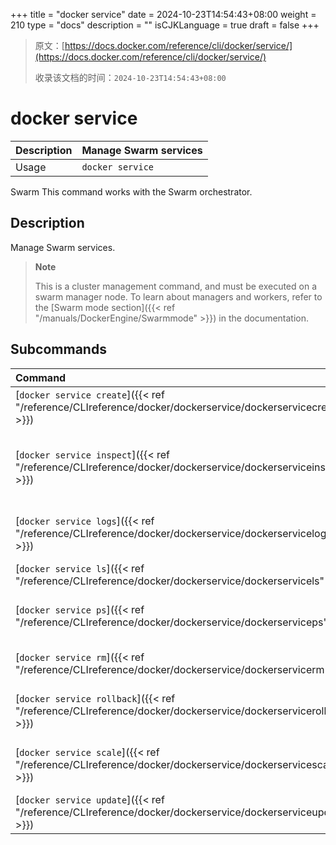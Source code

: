 +++
title = "docker service"
date = 2024-10-23T14:54:43+08:00
weight = 210
type = "docs"
description = ""
isCJKLanguage = true
draft = false
+++

> 原文：[https://docs.docker.com/reference/cli/docker/service/](https://docs.docker.com/reference/cli/docker/service/)
>
> 收录该文档的时间：`2024-10-23T14:54:43+08:00`

# docker service

| Description | Manage Swarm services |
| :---------- | --------------------- |
| Usage       | `docker service`      |

Swarm This command works with the Swarm orchestrator.

## Description

Manage Swarm services.

> **Note**
>
> This is a cluster management command, and must be executed on a swarm manager node. To learn about managers and workers, refer to the [Swarm mode section]({{< ref "/manuals/DockerEngine/Swarmmode" >}}) in the documentation.

## Subcommands

| Command                                                      | Description                                          |
| :----------------------------------------------------------- | :--------------------------------------------------- |
| [`docker service create`]({{< ref "/reference/CLIreference/docker/dockerservice/dockerservicecreate" >}}) | Create a new service                                 |
| [`docker service inspect`]({{< ref "/reference/CLIreference/docker/dockerservice/dockerserviceinspect" >}}) | Display detailed information on one or more services |
| [`docker service logs`]({{< ref "/reference/CLIreference/docker/dockerservice/dockerservicelogs" >}}) | Fetch the logs of a service or task                  |
| [`docker service ls`]({{< ref "/reference/CLIreference/docker/dockerservice/dockerservicels" >}}) | List services                                        |
| [`docker service ps`]({{< ref "/reference/CLIreference/docker/dockerservice/dockerserviceps" >}}) | List the tasks of one or more services               |
| [`docker service rm`]({{< ref "/reference/CLIreference/docker/dockerservice/dockerservicerm" >}}) | Remove one or more services                          |
| [`docker service rollback`]({{< ref "/reference/CLIreference/docker/dockerservice/dockerservicerollback" >}}) | Revert changes to a service's configuration          |
| [`docker service scale`]({{< ref "/reference/CLIreference/docker/dockerservice/dockerservicescale" >}}) | Scale one or multiple replicated services            |
| [`docker service update`]({{< ref "/reference/CLIreference/docker/dockerservice/dockerserviceupdate" >}}) | Update a service                                     |
